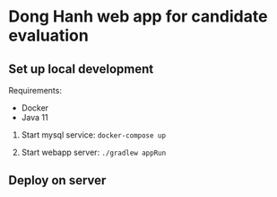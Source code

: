 # Dong Hanh web app for candidate evaluation
## Set up local development
Requirements: 
* Docker
* Java 11

1. Start mysql service: 
`docker-compose up`

2. Start webapp server:
`./gradlew appRun`

## Deploy on server